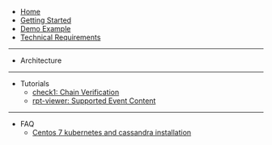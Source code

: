 - [Home](https://github.com/th2-net/th2-documentation/wiki)
- [Getting Started](https://github.com/th2-net/th2-documentation/wiki/Demo-Script-for-th2-introduction)
- [Demo Example]()
- [Technical Requirements]()
---
- Architecture
---
- Tutorials
  - [check1: Chain Verification](https://github.com/th2-net/th2-documentation/wiki/Check-and-Chain-Verification)
  - [rpt-viewer: Supported Event Content](https://github.com/th2-net/th2-documentation/wiki/rpt-viewer:-supported-event-content)
---
- FAQ
  - [Centos 7 kubernetes and cassandra installation](https://github.com/th2-net/th2-documentation/wiki/Centos-7-kubernetes-and-cassandra-installation-guide)
  
